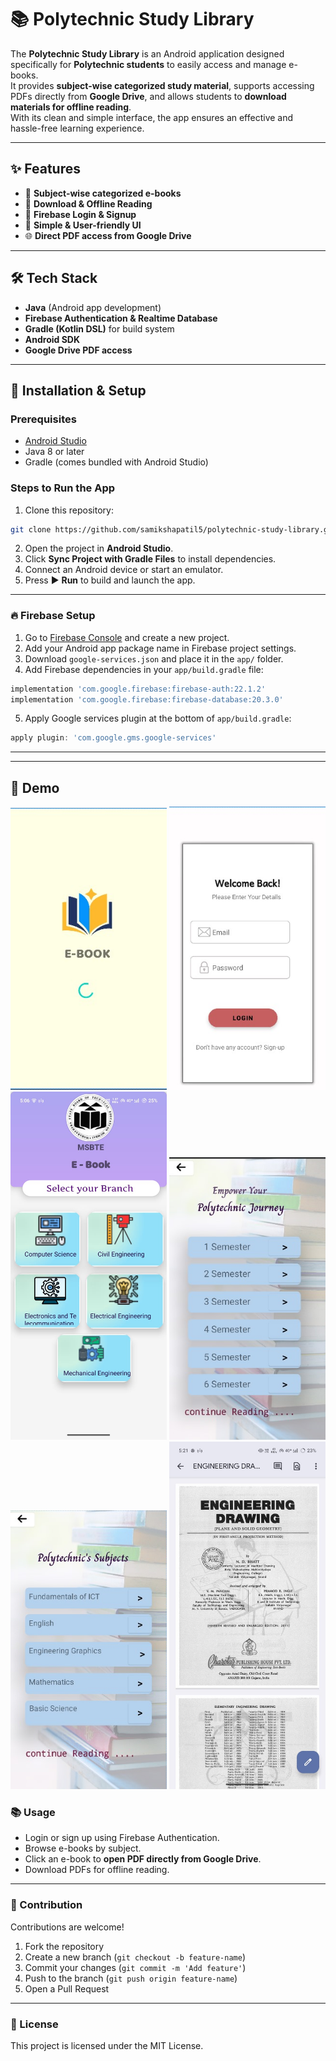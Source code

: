# 📚 Polytechnic Study Library

The **Polytechnic Study Library** is an Android application designed specifically for **Polytechnic students** to easily access and manage e-books.  
It provides **subject-wise categorized study material**, supports accessing PDFs directly from **Google Drive**, and allows students to **download materials for offline reading**.  
With its clean and simple interface, the app ensures an effective and hassle-free learning experience.

---
## ✨ Features

* 📖 **Subject-wise categorized e-books**
* 📂 **Download & Offline Reading**
* 🔑 **Firebase Login & Signup**
* 🎨 **Simple & User-friendly UI**
* 🌐 **Direct PDF access from Google Drive**

---

## 🛠 Tech Stack

* **Java** (Android app development)
* **Firebase Authentication & Realtime Database**
* **Gradle (Kotlin DSL)** for build system
* **Android SDK**
* **Google Drive PDF access**

---

## 🚀 Installation & Setup

### Prerequisites

* [Android Studio](https://developer.android.com/studio)
* Java 8 or later
* Gradle (comes bundled with Android Studio)

### Steps to Run the App

1. Clone this repository:

```bash
git clone https://github.com/samikshapatil5/polytechnic-study-library.git
```

2. Open the project in **Android Studio**.
3. Click **Sync Project with Gradle Files** to install dependencies.
4. Connect an Android device or start an emulator.
5. Press ▶️ **Run** to build and launch the app.

---

### 🔥 Firebase Setup

1. Go to [Firebase Console](https://console.firebase.google.com/) and create a new project.
2. Add your Android app package name in Firebase project settings.
3. Download `google-services.json` and place it in the `app/` folder.
4. Add Firebase dependencies in your `app/build.gradle` file:

```gradle
implementation 'com.google.firebase:firebase-auth:22.1.2'
implementation 'com.google.firebase:firebase-database:20.3.0'
```

5. Apply Google services plugin at the bottom of `app/build.gradle`:

```gradle
apply plugin: 'com.google.gms.google-services'
```

---


---
## 📱 Demo

<img src="app/sampledata/App_Launch_Screen.jpg" width="250">
<img src="app/sampledata/login.jpg" width="250">
<img src="app/sampledata/Home_Page.jpg" width="250"> 
<img src="app/sampledata/Semester_selection.jpg" width="250"> 
<img src="app/sampledata/Subject_list.jpg" width="250"> 
<img src="app/sampledata/book_pdf.jpg" width="250"> 

### 📚 Usage

* Login or sign up using Firebase Authentication.
* Browse e-books by subject.
* Click an e-book to **open PDF directly from Google Drive**.
* Download PDFs for offline reading.

---

### 🤝 Contribution

Contributions are welcome!

1. Fork the repository
2. Create a new branch (`git checkout -b feature-name`)
3. Commit your changes (`git commit -m 'Add feature'`)
4. Push to the branch (`git push origin feature-name`)
5. Open a Pull Request

---

### 📝 License

This project is licensed under the MIT License.   
